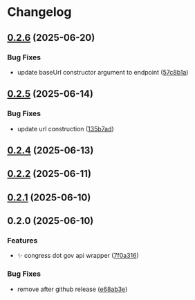 # Changelog

## [0.2.6](https://github.com/just-buidl-it/congress-dot-gov/compare/0.2.5...0.2.6) (2025-06-20)

### Bug Fixes

* update baseUrl constructor argument to endpoint ([57c8b1a](https://github.com/just-buidl-it/congress-dot-gov/commit/57c8b1a8032efb632c5ceb48da58da2bafee2f88))

## [0.2.5](https://github.com/just-buidl-it/congress-dot-gov/compare/0.2.4...0.2.5) (2025-06-14)

### Bug Fixes

* update url construction ([135b7ad](https://github.com/just-buidl-it/congress-dot-gov/commit/135b7adb573be44feb61cdeddf6c0a256c26f40d))

## [0.2.4](https://github.com/just-buidl-it/congress-dot-gov/compare/0.2.2...0.2.4) (2025-06-13)

## [0.2.2](https://github.com/just-buidl-it/congress-dot-gov/compare/0.2.1...0.2.2) (2025-06-11)

## [0.2.1](https://github.com/just-buidl-it/congress-dot-gov/compare/0.2.0...0.2.1) (2025-06-10)

## 0.2.0 (2025-06-10)

### Features

* :sparkles: congress dot gov api wrapper ([7f0a316](https://github.com///commit/7f0a316d9332082293b80ba400074c03c419843e))

### Bug Fixes

* remove after github release ([e68ab3e](https://github.com///commit/e68ab3e7019850b8db7735893945c5abc3c6512e))
